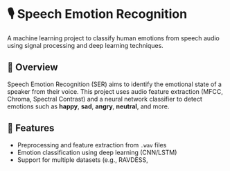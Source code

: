 
# 🎙️ Speech Emotion Recognition

A machine learning project to classify human emotions from speech audio using signal processing and deep learning techniques.

## 📌 Overview

Speech Emotion Recognition (SER) aims to identify the emotional state of a speaker from their voice. This project uses audio feature extraction (MFCC, Chroma, Spectral Contrast) and a neural network classifier to detect emotions such as **happy**, **sad**, **angry**, **neutral**, and more.

## 🚀 Features

- Preprocessing and feature extraction from `.wav` files
- Emotion classification using deep learning (CNN/LSTM)
- Support for multiple datasets (e.g., RAVDESS,
